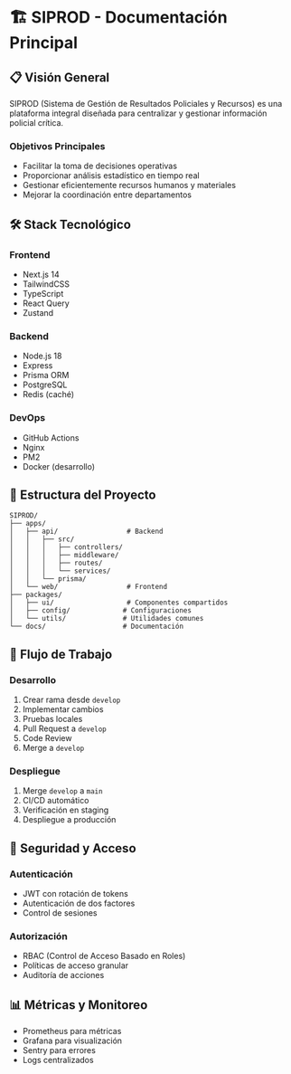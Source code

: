 # 🏗️ SIPROD - Documentación Principal

## 📋 Visión General
SIPROD (Sistema de Gestión de Resultados Policiales y Recursos) es una plataforma integral diseñada para centralizar y gestionar información policial crítica.

### Objetivos Principales
- Facilitar la toma de decisiones operativas
- Proporcionar análisis estadístico en tiempo real
- Gestionar eficientemente recursos humanos y materiales
- Mejorar la coordinación entre departamentos

## 🛠️ Stack Tecnológico

### Frontend
- Next.js 14
- TailwindCSS
- TypeScript
- React Query
- Zustand

### Backend
- Node.js 18
- Express
- Prisma ORM
- PostgreSQL
- Redis (caché)

### DevOps
- GitHub Actions
- Nginx
- PM2
- Docker (desarrollo)

## 📁 Estructura del Proyecto

```
SIPROD/
├── apps/
│   ├── api/                 # Backend
│   │   ├── src/
│   │   │   ├── controllers/
│   │   │   ├── middleware/
│   │   │   ├── routes/
│   │   │   └── services/
│   │   └── prisma/
│   └── web/                 # Frontend
├── packages/
│   ├── ui/                  # Componentes compartidos
│   ├── config/             # Configuraciones
│   └── utils/              # Utilidades comunes
└── docs/                   # Documentación
```

## 🔄 Flujo de Trabajo

### Desarrollo
1. Crear rama desde `develop`
2. Implementar cambios
3. Pruebas locales
4. Pull Request a `develop`
5. Code Review
6. Merge a `develop`

### Despliegue
1. Merge `develop` a `main`
2. CI/CD automático
3. Verificación en staging
4. Despliegue a producción

## 🔐 Seguridad y Acceso

### Autenticación
- JWT con rotación de tokens
- Autenticación de dos factores
- Control de sesiones

### Autorización
- RBAC (Control de Acceso Basado en Roles)
- Políticas de acceso granular
- Auditoría de acciones

## 📊 Métricas y Monitoreo

- Prometheus para métricas
- Grafana para visualización
- Sentry para errores
- Logs centralizados